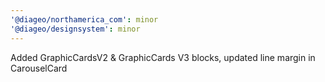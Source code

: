 ```yaml
---
'@diageo/northamerica_com': minor
'@diageo/designsystem': minor
---
```


Added GraphicCardsV2 & GraphicCards V3 blocks, updated line margin in CarouselCard
